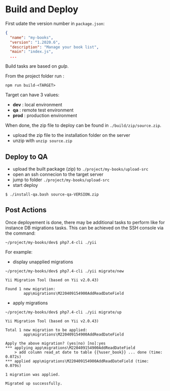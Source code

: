 # Build and Deploy

First udate the version number in `package.json`:
```json
{
  "name": "my-books",
  "version": "1.2020.6",
  "description": "Manage your book list",
  "main": "index.js",
  ...
```  

Build tasks are based on *gulp*.

From the project folder run :
```
npm run build-<TARGET>
```
Target can have 3 values:
- **dev** : local environment
- **qa** : remote test environment
- **prod** : production environment

When done, the zip file to deploy can be found in `./build/zip/source.zip`.
- upload the zip file to the installation folder on the server
- unzip with `unzip source.zip`

## Deploy to QA
- upload the built package (zip) to `./project/my-books/upload-src`
- open an ssh connecion to the target server
- jump to folder `./project/my-books/upload-src`
- start deploy 
```shell
$ ./install-qa.bash source-qa-VERSION.zip
```

## Post Actions

Once deployement is done, there may be additional tasks to perform like for instance DB migrations tasks. 
This can be achieved on the SSH console via the command:
```shell
~/project/my-books/dev$ php7.4-cli ./yii
```

For example:
- display unapplied migrations
```shell
~/project/my-books/dev$ php7.4-cli ./yii migrate/new

Yii Migration Tool (based on Yii v2.0.43)

Found 1 new migration:
        app\migrations\M220409154900AddReadDateField
```
- apply migrations
```shell
~/project/my-books/dev$ php7.4-cli ./yii migrate/up

Yii Migration Tool (based on Yii v2.0.43)

Total 1 new migration to be applied:
        app\migrations\M220409154900AddReadDateField

Apply the above migration? (yes|no) [no]:yes
*** applying app\migrations\M220409154900AddReadDateField
    > add column read_at date to table {{%user_book}} ... done (time: 0.072s)
*** applied app\migrations\M220409154900AddReadDateField (time: 0.079s)

1 migration was applied.

Migrated up successfully.
```

